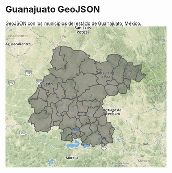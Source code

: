 # Guanajuato GeoJSON
GeoJSON con los municipios del estádo de Guanajuato, México.
![Gto](https://raw.githubusercontent.com/abcsds/GTO/master/gto.png)
